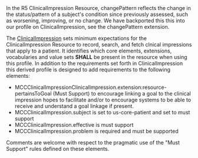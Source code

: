<div class="note-to-balloters">
In the R5 ClinicalImpression Resource, changePattern reflects the change in the status/pattern of a subject's condition since previously assessed, such as worsening, improving, or no change. We have backported this this into our profile on ClinicalImpression, see the changePattern extension.
</div>

The [ClinicalImpression](http://hl7.org/fhir/StructureDefinition/ClinicalImpression) sets minimum expectations for the ClinicalImpression Resource to record, search, and fetch clnical impressions that apply to a patient. It identifies which core elements, extensions, vocabularies and value sets **SHALL** be present in the resource when using this profile. In addition to the requirements set forth in ClinicalImpression this derived profile is designed to add requirements to the following elements:
* MCCClinicalImpressionClinicalImpression.extension:resource-pertainsToGoal (Must Support) to encourage linking a goal to the clinical impression hopes to facilitate and/or to encourage systems to be able to receive and understand a goal linkage if present.
* MCCClinicalImpression.subject is set to us-core-patient and set to must support
* MCCClinicalImpression.effective is must support
* MCCClinicalImpression.problem is required and must be supported

Comments are welcome with respect to the pragmatic use of the "Must Support" rules defined on these elements.